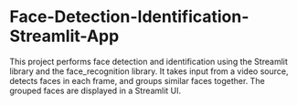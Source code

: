 # Face-Detection-Identification-Streamlit-App
This project performs face detection and identification using the Streamlit library and the face_recognition library. It takes input from a video source, detects faces in each frame, and groups similar faces together. The grouped faces are displayed in a Streamlit UI.
